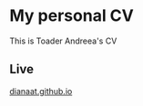 # My personal CV

This is Toader Andreea's CV

## Live

[dianaat.github.io](https://dianaat.github.io/)
